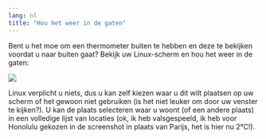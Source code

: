 ```yaml
---
lang: nl
title: "Hou het weer in de gaten"
---
```


Bent u het moe om een thermometer buiten te hebben en deze te bekijken 
voordat u naar buiten gaat? Bekijk uw Linux-scherm en hou het weer in de gaten:

<img src="Images/weather.png" />

Linux verplicht u niets, dus u kan zelf kiezen waar u dit wilt plaatsen op uw
scherm of het gewoon niet gebruiken (is het niet leuker om door uw venster te kijken?). U kan
de plaats selecteren waar u woont (of een andere plaats) in een volledige lijst van locaties
(ok, ik heb valsgespeeld, ik heb voor Honolulu gekozen in de screenshot in plaats van Parijs, het is hier nu 
2°C!).




